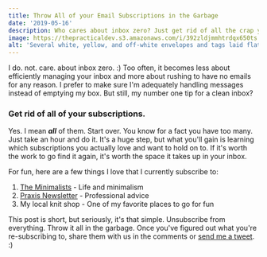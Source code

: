 ```yaml
---
title: Throw All of your Email Subscriptions in the Garbage
date: '2019-05-16'
description: Who cares about inbox zero? Just get rid of all the crap you don't even read.
image: https://thepracticaldev.s3.amazonaws.com/i/392zldjmmhtrdqx650ts.jpg
alt: 'Several white, yellow, and off-white envelopes and tags laid flat.'
---
```


I do. not. care. about inbox zero. :) Too often, it becomes less about efficiently managing your inbox and more about rushing to have no emails for any reason. I prefer to make sure I'm adequately handling messages instead of emptying my box. But still, my number one tip for a clean inbox?

### Get rid of all of your subscriptions.

Yes. I mean **_all_** of them. Start over. You know for a fact you have too many. Just take an hour and do it. It's a huge step, but what you'll gain is learning which subscriptions you actually love and want to hold on to. If it's worth the work to go find it again, it's worth the space it takes up in your inbox.

For fun, here are a few things I love that I currently subscribe to:

1. [The Minimalists](https://www.theminimalists.com/start/) - Life and minimalism
2. [Praxis Newsletter](https://discoverpraxis.com/newsletter/) - Professional advice
3. My local knit shop - One of my favorite places to go for fun

This post is short, but seriously, it's that simple. Unsubscribe from everything. Throw it all in the garbage. Once you've figured out what you're re-subscribing to, share them with us in the comments or [send me a tweet](https://twitter.com/ashleemboyer). :)
